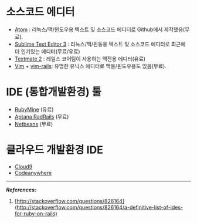 # 소스코드 에디터

* [Atom](https://atom.io) : 리눅스/맥/윈도우용 텍스트 및 소스코드 에디터로 Github에서 제작했음(무료).
* [Sublime Text Editor 3](http://www.sublimetext.com) : 리눅스/맥/윈동용 텍스트 및 소스코드 에디터로 최근에 더 인기있는 에디터(무료/유료)
* [Textmate 2](http://macromates.com/) : 레일스 코어팀이 사용하는 맥전용 에디터(유료)
* [Vim](http://www.vim.org/) + [vim-rails](https://github.com/tpope/vim-rails): 유명한 유닉스 에디터로  맥용/윈도우용도 있음(무료).

# IDE (통합개발환경) 툴

* [RubyMine](http://www.jetbrains.com/ruby/index.html) (유료)
* [Aptana RadRails](http://www.aptana.com/rails) (무료)
* [Netbeans](http://www.netbeans.org/) (무료)


# 클라우드 개발환경 IDE

* [Cloud9](https://c9.io)
* [Codeanywhere](https://codeanywhere.com)





---

_**References:**_

1. [http://stackoverflow.com/questions/826164](http://stackoverflow.com/questions/826164/a-definitive-list-of-ides-for-ruby-on-rails)
